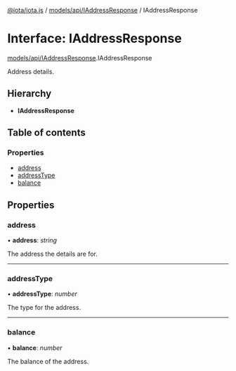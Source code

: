 [@iota/iota.js](../README.md) / [models/api/IAddressResponse](../modules/models_api_iaddressresponse.md) / IAddressResponse

# Interface: IAddressResponse

[models/api/IAddressResponse](../modules/models_api_iaddressresponse.md).IAddressResponse

Address details.

## Hierarchy

* **IAddressResponse**

## Table of contents

### Properties

- [address](models_api_iaddressresponse.iaddressresponse.md#address)
- [addressType](models_api_iaddressresponse.iaddressresponse.md#addresstype)
- [balance](models_api_iaddressresponse.iaddressresponse.md#balance)

## Properties

### address

• **address**: *string*

The address the details are for.

___

### addressType

• **addressType**: *number*

The type for the address.

___

### balance

• **balance**: *number*

The balance of the address.
